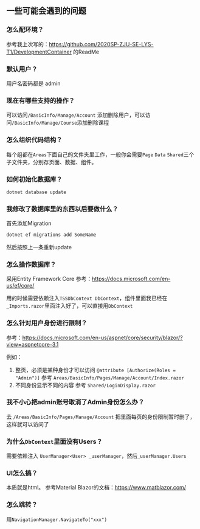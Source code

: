 

## 一些可能会遇到的问题
### 怎么配环境？
参考我上次写的：https://github.com/2020SP-ZJU-SE-LYS-T1/DevelopmentContainer 的ReadMe

### 默认用户？
用户名密码都是 admin
### 现在有哪些支持的操作？
可以访问`/BasicInfo/Manage/Account` 添加删除用户，可以访问`/BasicInfo/Manage/Course`添加删除课程

### 怎么组织代码结构？
每个组都在`Areas`下面自己的文件夹里工作，一般你会需要`Page` `Data` `Shared`三个子文件夹，分别存页面、数据、组件。

### 如何初始化数据库？

```bash
dotnet database update
```
### 我修改了数据库里的东西以后要做什么？
首先添加Migration
```bash
dotnet ef migrations add SomeName
```

然后按照上一条重新update

### 怎么操作数据库？
采用Entity Framework Core
参考：https://docs.microsoft.com/en-us/ef/core/

用的时候需要依赖注入`TSSDbContext DbContext`，组件里面我已经在`_Imports.razor`里面注入好了，可以直接用`DbContext`

### 怎么针对用户身份进行限制？

参考：https://docs.microsoft.com/en-us/aspnet/core/security/blazor/?view=aspnetcore-3.1

例如：
1. 整页，必须是某种身份才可以访问 `@attribute [Authorize(Roles = "Admin")]` 参考 `Areas/BasicInfo/Pages/Manage/Account/Index.razor`
2. 不同身份显示不同的内容 参考 `Shared/LoginDisplay.razor`

### 我不小心把admin账号取消了Admin身份怎么办？
去 `/Areas/BasicInfo/Pages/Manage/Account` 把里面每页的身份限制暂时删了，这样就可以访问了

### 为什么`DbContext`里面没有Users？

需要依赖注入 `UserManager<User> _userManager`，然后`_userManager.Users` 

### UI怎么搞？

本质就是html。
参考Material Blazor的文档：https://www.matblazor.com/

### 怎么跳转？
用`NavigationManager.NavigateTo("xxx")`

